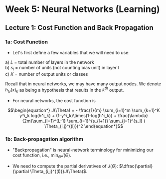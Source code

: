 # Week 5: Neural Networks (Learning)

## Lecture 1: Cost Function and Back Propagation

### 1a: Cost Function

* Let's first define a few variables that we will need to use:

a) $L$ = total number of layers in the network  
b) $s_l$ = number of units (not counting bias unit) in layer l  
c) $K$ = number of output units or classes  

Recall that in neural networks, we may have many output nodes. We denote $h_\Theta(x)_k$ as being a hypothesis that results in the $k^{th}$ output. 

* For neural networks, the cost function is

$$\begin{equation*}
J(\Theta) = - \frac{1}{m} \sum_{i=1}^m \sum_{k=1}^K y^i_k log(h^i_k) + (1-y^i_k)\times(1-log(h^i_k)) + \frac{\lambda}{2m}\sum_{l=1}^{L-1} \sum_{i=1}^{s_{l+1}} \sum_{j=1}^{s_l} ( \Theta_{i,j}^{(l)})^2  \end{equation*}$$

### 1b: Back-propagation algorithm

* "Backpropagation" is neural-network terminology for minimizing our cost function, i.e., $\min_\Theta J(\Theta)$.

* We need to compute the partial derivatives of $J(\Theta)$: $\dfrac{\partial}{\partial \Theta_{i,j}^{(l)}}J(\Theta)$.